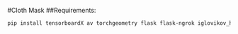 #Cloth Mask
##Requirements:
```bash
pip install tensorboardX av torchgeometry flask flask-ngrok iglovikov_helper_functions cloths_segmentation albumentations
```
